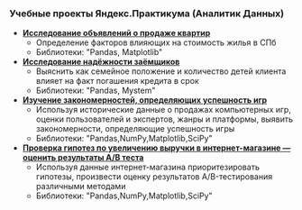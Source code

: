 ### Учебные проекты Яндекс.Практикума (Аналитик Данных)
  * [__Исследование объявлений о продаже квартир__](https://github.com/Aleksandr19870803/My-projects/blob/main/Исследование%20объявлений%20о%20продаже%20квартир/Исследование%20объявлений%20о%20продаже%20квартир.ipynb)
    * Определение факторов влияющих на стоимость жилья в СПб     
    * Библиотеки: "Pandas, Matplotlib" 
  * [__Исследование надёжности заёмщиков__](https://github.com/Aleksandr19870803/My-projects/blob/main/Исследование%20надёжности%20заёмщиков/Исследование%20надёжности%20заёмщиков.ipynb)
    * Выяснить как семейное положение и количество детей клиента влияет на факт погашения кредита в срок
    * Библиотеки: "Pandas, Mystem" 
  * [__Изучение закономерностей, определяющих успешность игр__](https://github.com/Aleksandr19870803/My-projects/blob/main/Определение%20потенциально%20популярного%20продукта/Изучение%20закономерностей%2C%20определяющих%20успешность%20игр.ipynb)
    * Используя исторические данные о продажах компьютерных игр, оценки пользователей и экспертов, жанры и платформы, выявить закономерности, определяющие успешность игры 
    * Библиотеки: "Pandas,NumPy,Matplotlib,SciPy"
  * [__Проверка гипотез по увеличению выручки в интернет-магазине —оценить результаты A/B теста__](https://github.com/Aleksandr19870803/My-projects/blob/main/Принятие%20решений%20в%20бизнесе%20на%20основе%20данных/Проверка%20гипотез%20по%20увеличению%20выручки%20в%20интернет-магазине.ipynb)
    * Используя данные интернет-магазина приоритезировать гипотезы, произвести оценку результатов A/B-тестирования различными методами
    * Библиотеки: "Pandas,NumPy,Matplotlib,SciPy"
